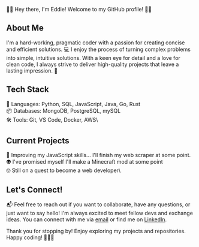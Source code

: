 👋🏻 Hey there, I'm Eddie! Welcome to my GitHub profile! 👨‍💻

## About Me
I'm a hard-working, pragmatic coder with a passion for creating concise and efficient solutions. 💻 I enjoy the process of turning complex problems into simple, intuitive solutions. With a keen eye for detail and a love for clean code, I always strive to deliver high-quality projects that leave a lasting impression. 🚀

## Tech Stack
🔧 Languages: Python, SQL, JavaScript, Java, Go, Rust\
📦 Databases: MongoDB, PostgreSQL, mySQL\
🛠️ Tools: Git, VS Code, Docker, AWS\

## Current Projects
🚀 Improving my JavaScript skills... I'll finish my web scraper at some point.\
👽 I've promised myself I'll make a Minecraft mod at some point\
🤓 Still on a quest to become a web developer\

## Let's Connect!
📬 Feel free to reach out if you want to collaborate, have any questions, or just want to say hello! I'm always excited to meet fellow devs and exchange ideas. You can connect with me via [email](mailto:edward.nokes@gmail.com) or find me on [LinkedIn](https://www.linkedin.com/in/edward.nokes).

Thank you for stopping by! Enjoy exploring my projects and repositories. Happy coding! 🎉👨‍💻
